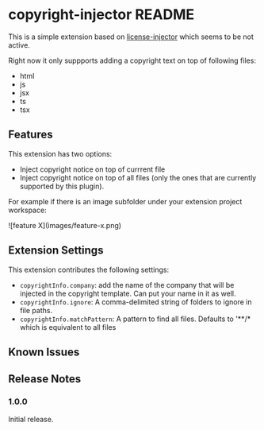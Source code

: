 # copyright-injector README

This is a simple extension based on [license-injector](https://github.com/martellaj/license-injector) which seems to be not active.

Right now it only suppports adding a copyright text on top of following files:

- html
- js
- jsx
- ts
- tsx

## Features

This extension has two options:

- Inject copyright notice on top of currrent file
- Inject copyright notice on top of all files (only the ones that are currently supported by this plugin).

For example if there is an image subfolder under your extension project workspace:

\!\[feature X\]\(images/feature-x.png\)

<!-- > Tip: Many popular extensions utilize animations. This is an excellent way to show off your extension! We recommend short, focused animations that are easy to follow. -->

## Extension Settings

This extension contributes the following settings:

* `copyrightInfo.company`: add the name of the company that will be injected in the copyright template. Can put your name in it as well.
* `copyrightInfo.ignore`: A comma-delimited string of folders to ignore in file paths.
* `copyrightInfo.matchPattern`: A pattern to find all files. Defaults to '**/* which is equivalent to all files

## Known Issues


## Release Notes

### 1.0.0

Initial release.
